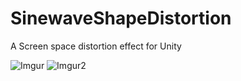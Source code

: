 # SinewaveShapeDistortion
A Screen space distortion effect for Unity

![Imgur](http://i.imgur.com/8BvhLub.gif)
![Imgur2](http://i.imgur.com/dlXRRtk.gif)
